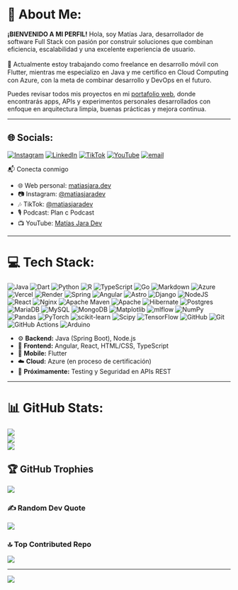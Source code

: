 # 💫 About Me:
**¡BIENVENIDO A MI PERFIL!**
Hola, soy Matías Jara, desarrollador de software Full Stack con pasión por construir soluciones que combinan eficiencia, escalabilidad y una excelente experiencia de usuario.<br><br>📍 Actualmente estoy trabajando como freelance en desarrollo móvil con Flutter, mientras me especializo en Java y me certiﬁco en Cloud Computing con Azure, con la meta de combinar desarrollo y DevOps en el futuro.

Puedes revisar todos mis proyectos en mi [portafolio web](https://matiasjara.dev), donde encontrarás apps, APIs y experimentos personales desarrollados con enfoque en arquitectura limpia, buenas prácticas y mejora continua.

---

## 🌐 Socials:
[![Instagram](https://img.shields.io/badge/Instagram-%23E4405F.svg?logo=Instagram&logoColor=white)](https://instagram.com/matiasjaradev) [![LinkedIn](https://img.shields.io/badge/LinkedIn-%230077B5.svg?logo=linkedin&logoColor=white)](https://linkedin.com/in/matias987) [![TikTok](https://img.shields.io/badge/TikTok-%23000000.svg?logo=TikTok&logoColor=white)](https://tiktok.com/@matiasjaradev) [![YouTube](https://img.shields.io/badge/YouTube-%23FF0000.svg?logo=YouTube&logoColor=white)](https://youtube.com/@matiasjaradev) [![email](https://img.shields.io/badge/Email-D14836?logo=gmail&logoColor=white)](mailto:engineer@matiasjara.dev) 

📬 Conecta conmigo
- 🌐 Web personal: [matiasjara.dev](https://matiasjara.dev)
- 📷 Instagram: [@matiasjaradev](https://www.instagram.com/matiasjaradev/)
- 🎶 TikTok: [@matiasjaradev](https://www.tiktok.com/@matiasjaradev)
- 🎙️ Podcast: Plan c Podcast
- 📺 YouTube: [Matías Jara Dev](https://www.youtube.com/@matiasjaradev)

---

# 💻 Tech Stack:
![Java](https://img.shields.io/badge/java-%23ED8B00.svg?style=for-the-badge&logo=openjdk&logoColor=white) ![Dart](https://img.shields.io/badge/dart-%230175C2.svg?style=for-the-badge&logo=dart&logoColor=white) ![Python](https://img.shields.io/badge/python-3670A0?style=for-the-badge&logo=python&logoColor=ffdd54) ![R](https://img.shields.io/badge/r-%23276DC3.svg?style=for-the-badge&logo=r&logoColor=white) ![TypeScript](https://img.shields.io/badge/typescript-%23007ACC.svg?style=for-the-badge&logo=typescript&logoColor=white) ![Go](https://img.shields.io/badge/go-%2300ADD8.svg?style=for-the-badge&logo=go&logoColor=white) ![Markdown](https://img.shields.io/badge/markdown-%23000000.svg?style=for-the-badge&logo=markdown&logoColor=white) ![Azure](https://img.shields.io/badge/azure-%230072C6.svg?style=for-the-badge&logo=microsoftazure&logoColor=white) ![Vercel](https://img.shields.io/badge/vercel-%23000000.svg?style=for-the-badge&logo=vercel&logoColor=white) ![Render](https://img.shields.io/badge/Render-%46E3B7.svg?style=for-the-badge&logo=render&logoColor=white) ![Spring](https://img.shields.io/badge/spring-%236DB33F.svg?style=for-the-badge&logo=spring&logoColor=white) ![Angular](https://img.shields.io/badge/angular-%23DD0031.svg?style=for-the-badge&logo=angular&logoColor=white) ![Astro](https://img.shields.io/badge/astro-%232C2052.svg?style=for-the-badge&logo=astro&logoColor=white) ![Django](https://img.shields.io/badge/django-%23092E20.svg?style=for-the-badge&logo=django&logoColor=white) ![NodeJS](https://img.shields.io/badge/node.js-6DA55F?style=for-the-badge&logo=node.js&logoColor=white) ![React](https://img.shields.io/badge/react-%2320232a.svg?style=for-the-badge&logo=react&logoColor=%2361DAFB) ![Nginx](https://img.shields.io/badge/nginx-%23009639.svg?style=for-the-badge&logo=nginx&logoColor=white) ![Apache Maven](https://img.shields.io/badge/Apache%20Maven-C71A36?style=for-the-badge&logo=Apache%20Maven&logoColor=white) ![Apache](https://img.shields.io/badge/apache-%23D42029.svg?style=for-the-badge&logo=apache&logoColor=white) ![Hibernate](https://img.shields.io/badge/Hibernate-59666C?style=for-the-badge&logo=Hibernate&logoColor=white) ![Postgres](https://img.shields.io/badge/postgres-%23316192.svg?style=for-the-badge&logo=postgresql&logoColor=white) ![MariaDB](https://img.shields.io/badge/MariaDB-003545?style=for-the-badge&logo=mariadb&logoColor=white) ![MySQL](https://img.shields.io/badge/mysql-4479A1.svg?style=for-the-badge&logo=mysql&logoColor=white) ![MongoDB](https://img.shields.io/badge/MongoDB-%234ea94b.svg?style=for-the-badge&logo=mongodb&logoColor=white) ![Matplotlib](https://img.shields.io/badge/Matplotlib-%23ffffff.svg?style=for-the-badge&logo=Matplotlib&logoColor=black) ![mlflow](https://img.shields.io/badge/mlflow-%23d9ead3.svg?style=for-the-badge&logo=numpy&logoColor=blue) ![NumPy](https://img.shields.io/badge/numpy-%23013243.svg?style=for-the-badge&logo=numpy&logoColor=white) ![Pandas](https://img.shields.io/badge/pandas-%23150458.svg?style=for-the-badge&logo=pandas&logoColor=white) ![PyTorch](https://img.shields.io/badge/PyTorch-%23EE4C2C.svg?style=for-the-badge&logo=PyTorch&logoColor=white) ![scikit-learn](https://img.shields.io/badge/scikit--learn-%23F7931E.svg?style=for-the-badge&logo=scikit-learn&logoColor=white) ![Scipy](https://img.shields.io/badge/SciPy-%230C55A5.svg?style=for-the-badge&logo=scipy&logoColor=%white) ![TensorFlow](https://img.shields.io/badge/TensorFlow-%23FF6F00.svg?style=for-the-badge&logo=TensorFlow&logoColor=white) ![GitHub](https://img.shields.io/badge/github-%23121011.svg?style=for-the-badge&logo=github&logoColor=white) ![Git](https://img.shields.io/badge/git-%23F05033.svg?style=for-the-badge&logo=git&logoColor=white) ![GitHub Actions](https://img.shields.io/badge/github%20actions-%232671E5.svg?style=for-the-badge&logo=githubactions&logoColor=white) ![Arduino](https://img.shields.io/badge/-Arduino-00979D?style=for-the-badge&logo=Arduino&logoColor=white)

- ⚙️ **Backend:** Java (Spring Boot), Node.js
- 🎨 **Frontend:** Angular, React, HTML/CSS, TypeScript  
- 📱 **Mobile:** Flutter  
- ☁️ **Cloud:** Azure (en proceso de certificación)  
- 🧪 **Próximamente:** Testing y Seguridad en APIs REST  

----

# 📊 GitHub Stats:
![](https://github-readme-stats.vercel.app/api?username=matiasjaradev&theme=vue-dark&hide_border=false&include_all_commits=true&count_private=true)<br/>
![](https://nirzak-streak-stats.vercel.app/?user=matiasjaradev&theme=vue-dark&hide_border=false)<br/>
![](https://github-readme-stats.vercel.app/api/top-langs/?username=matiasjaradev&theme=vue-dark&hide_border=false&include_all_commits=true&count_private=true&layout=compact)

## 🏆 GitHub Trophies
![](https://github-profile-trophy.vercel.app/?username=matiasjaradev&theme=radical&no-frame=false&no-bg=false&margin-w=4)

### ✍️ Random Dev Quote
![](https://quotes-github-readme.vercel.app/api?type=horizontal&theme=radical)

### 🔝 Top Contributed Repo
![](https://github-contributor-stats.vercel.app/api?username=matiasjaradev&limit=5&theme=dark&combine_all_yearly_contributions=true)

---
[![](https://visitcount.itsvg.in/api?id=matiasjaradev&icon=0&color=0)](https://visitcount.itsvg.in)

<!-- Proudly created with GPRM ( https://gprm.itsvg.in ) -->
